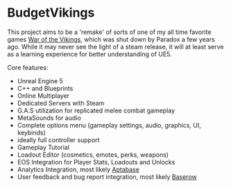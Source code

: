 # BudgetVikings

This project aims to be a 'remake' of sorts of one of my all time favorite games [War of the Vikings](https://www.youtube.com/watch?v=mFhLl8N747I), which was shut down by Paradox a few years ago. While it may never see the light of a steam release, it will at least serve as a learning experience for better understanding of UE5.

Core features:
* Unreal Engine 5
* C++ and Blueprints
* Online Multiplayer
* Dedicated Servers with Steam
* G.A.S utilization for replicated melee combat gameplay
* MetaSounds for audio
* Complete options menu (gameplay settings, audio, graphics, UI, keybinds)
* ideally full controller support
* Gameplay Tutorial
* Loadout Editor (cosmetics, emotes, perks, weapons)
* EOS Integration for Player Stats, Loadouts and Unlocks
* Analytics Integration, most likely [Aptabase](https://aptabase.com/)
* User feedback and bug report integration, most likely [Baserow](https://baserow.io/)
